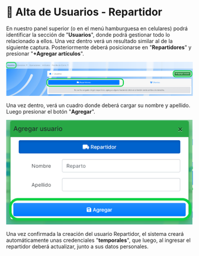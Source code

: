 # 🚚 Alta de Usuarios - Repartidor

En nuestro panel superior (o en el menú hamburguesa en celulares) podrá identificar la sección de "**Usuarios**", donde podrá gestionar todo lo relacionado a ellos. Una vez dentro verá un resultado similar al de la siguiente captura. Posteriormente deberá posicionarse en "**Repartidores**" y presionar  "**+Agregar artículos**".

![](<../../.gitbook/assets/image (7).png>)

Una vez dentro, verá un cuadro donde deberá cargar su nombre y apellido. Luego presionar el botón "**Agregar**".

![](<../../.gitbook/assets/image (4).png>)

Una vez confirmada la creación del usuario Repartidor, el sistema creará automáticamente unas credenciales "**temporales**", que luego, al ingresar el repartidor deberá actualizar, junto a sus datos personales.
